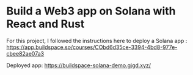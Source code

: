 # Build a Web3 app on Solana with React and Rust

For this project, I followed the instructions here to deploy a Solana app : https://app.buildspace.so/courses/CObd6d35ce-3394-4bd8-977e-cbee82ae07a3

Deployed app: https://buildspace-solana-demo.gjgd.xyz/
